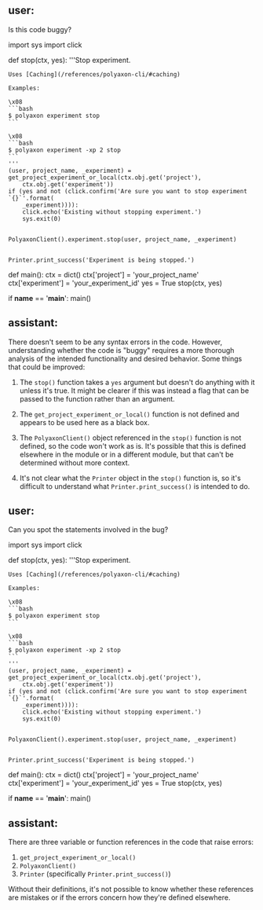 ## user:
Is this code buggy?

































import sys
import click






def stop(ctx, yes):
    '''Stop experiment.

    Uses [Caching](/references/polyaxon-cli/#caching)

    Examples:

    \x08
    ```bash
    $ polyaxon experiment stop
    ```

    \x08
    ```bash
    $ polyaxon experiment -xp 2 stop
    ```
    '''
    (user, project_name, _experiment) = get_project_experiment_or_local(ctx.obj.get('project'), 
        ctx.obj.get('experiment'))
    if (yes and not (click.confirm('Are sure you want to stop experiment `{}`'.format(
        _experiment)))):
        click.echo('Existing without stopping experiment.')
        sys.exit(0)
    
    
    PolyaxonClient().experiment.stop(user, project_name, _experiment)
    
    
    Printer.print_success('Experiment is being stopped.')

def main():
    ctx = dict()
    ctx['project'] = 'your_project_name'
    ctx['experiment'] = 'your_experiment_id'
    yes = True
    stop(ctx, yes)

if __name__ == '__main__':
    main()

## assistant:
There doesn't seem to be any syntax errors in the code. However, understanding whether the code is "buggy" requires a more thorough analysis of the intended functionality and desired behavior. Some things that could be improved:

1. The `stop()` function takes a `yes` argument but doesn't do anything with it unless it's true. It might be clearer if this was instead a flag that can be passed to the function rather than an argument.

2. The `get_project_experiment_or_local()` function is not defined and appears to be used here as a black box.

3. The `PolyaxonClient()` object referenced in the `stop()` function is not defined, so the code won't work as is. It's possible that this is defined elsewhere in the module or in a different module, but that can't be determined without more context. 

4. It's not clear what the `Printer` object in the `stop()` function is, so it's difficult to understand what `Printer.print_success()` is intended to do.

## user:
Can you spot the statements involved in the bug?

































import sys
import click






def stop(ctx, yes):
    '''Stop experiment.

    Uses [Caching](/references/polyaxon-cli/#caching)

    Examples:

    \x08
    ```bash
    $ polyaxon experiment stop
    ```

    \x08
    ```bash
    $ polyaxon experiment -xp 2 stop
    ```
    '''
    (user, project_name, _experiment) = get_project_experiment_or_local(ctx.obj.get('project'), 
        ctx.obj.get('experiment'))
    if (yes and not (click.confirm('Are sure you want to stop experiment `{}`'.format(
        _experiment)))):
        click.echo('Existing without stopping experiment.')
        sys.exit(0)
    
    
    PolyaxonClient().experiment.stop(user, project_name, _experiment)
    
    
    Printer.print_success('Experiment is being stopped.')

def main():
    ctx = dict()
    ctx['project'] = 'your_project_name'
    ctx['experiment'] = 'your_experiment_id'
    yes = True
    stop(ctx, yes)

if __name__ == '__main__':
    main()

## assistant:
There are three variable or function references in the code that raise errors:
1. `get_project_experiment_or_local()`
2. `PolyaxonClient()`
3. `Printer` (specifically `Printer.print_success()`)

Without their definitions, it's not possible to know whether these references are mistakes or if the errors concern how they're defined elsewhere.

